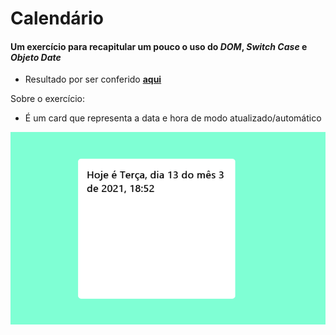 # Calendário

#### Um exercício para recapitular um pouco o uso do *DOM*, *Switch Case* e *Objeto Date*

- Resultado por ser conferido [**aqui**](https://replit.com/@Araujocoding/calendario#index.html)
 
 Sobre o exercício:
  - É um card que representa a data e hora de modo atualizado/automático
  
  ![](https://github.com/Pereira-Araujo/Estudos/blob/main/Js_learning/Cursos/Udemy_Js-Fullstack/aula48/Calendario/assets/print__calendario.png?raw=true)
